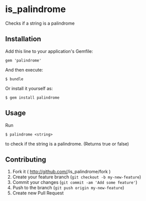 # is_palindrome 

Checks if a string is a palindrome

## Installation

Add this line to your application's Gemfile:

    gem 'palindrome'

And then execute:

    $ bundle

Or install it yourself as:

    $ gem install palindrome

## Usage

Run
 
    $ palindrome <string>

to check if the string is a palindrome. (Returns true or false)

## Contributing

1. Fork it ( http://github.com/<my-github-username>/is_palindrome/fork )
2. Create your feature branch (`git checkout -b my-new-feature`)
3. Commit your changes (`git commit -am 'Add some feature'`)
4. Push to the branch (`git push origin my-new-feature`)
5. Create new Pull Request
